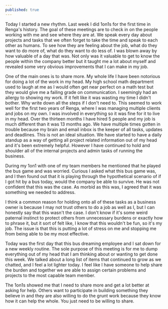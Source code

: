 ```yaml
---
published: true
---
```

Today I started a new rhythm. Last week I did 1on1s for the first time in Renga's history. The goal of these meetings are to check in on the people working with me and see where they are at. We speak every day about projects and tasks that we often forget to take the time and speak to each other as humans. To see how they are feeling about the job, what do they want to do more of, what do they want to do less of. I was blown away by how valuable of a day that was. Not only was it valuable to get to know the people within the company better but it taught me a lot about myself and revealed some very obvious improvements that I can make in my job. 

One of the main ones is to share more. My whole life I have been notorious for doing a lot of the work in my head. My high school math department used to laugh at me as I would often get near perfect on a math test but they would give me a failing grade on communication. I seemingly had an allergy to showing my work. If it felt like it was wasting my time I didn't bother. Why write down all the steps if I don't need to. This seemed to work well for the first two years of Renga, where I was managing multiple clients and jobs on my own. I was involved in everything so it was fine for it to live in my head. Over the thirteen months I have hired 5 people and my job is much different than it was 13 months ago. We have multiple times gotten in trouble because my brain and email inbox is the keeper of all tasks, updates and deadlines. This is not an ideal situation. We have started to have a daily standup as a way of getting all project related information out of my head and it's been extremely helpful. However I have continued to hold and shoulder all of the internal projects and admin tasks of running the business. 

During my 1on1 with one of my team members he mentioned that he played the bus game and was worried. Curious I asked what this bus game was, and I then found out that it is playing through the hypothetical scenario of if I got hit by a bus today, would the company be able to survive. He was not confident that this was the case. As morbid as this was, I agreed that it was something we needed to address. 

I think a common reason for holding onto all of these tasks as a business owner is because I may not trust others to do a job as well as I, but I can honestly say that this wasn't the case. I don't know if it's some weird paternal instinct to protect others from unnecessary burdens or exactly how to phrase it, but it sort of felt like, I know that this wouldn't be fun, so it's my job. The issue is that this is putting a lot of stress on me and stopping me from being able to be my most effective. 

Today was the first day that this bus dreaming employee and I sat down for a new weekly routine. The sole purpose of this meeting is for me to dump everything out of my head that I am thinking about or wanting to get done this week. We talked about a long list of items that continued to grow as we chatted, and I feel a lot lighter today. I feel like I have someone to help share the burden and together we are able to assign certain problems and projects to the most capable team member. 

The 1on1s showed me that I need to share more and get a lot better at asking for help. Others want to participate in building something they believe in and they are also willing to do the grunt work because they know how it can help the whole. You just need to be willing to share.

